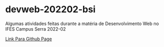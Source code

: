 # devweb-202202-bsi

Algumas atividades feitas durante a matéria de Desenvolvimento Web no IFES Campus Serra 2022-02

[Link Para Github Page](https://clebersalustiano.github.io/devweb-202202-bsi/)